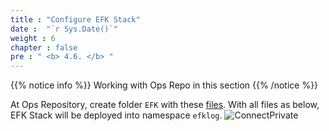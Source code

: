 ```yaml
---
title : "Configure EFK Stack"
date :  "`r Sys.Date()`" 
weight : 6 
chapter : false
pre : " <b> 4.6. </b> "
---
```


{{% notice info %}}
Working with Ops Repo in this section 
{{% /notice %}}

At Ops Repository, create folder `EFK` with these [files](https://github.com/heyyytamvo/FCJ2024-WS2-OpsRepo/tree/main/EFK). With all files as below, EFK Stack will be deployed into namespace `efklog`.
![ConnectPrivate](/images/4-cicd/4.6-EFK/EFK.png)
